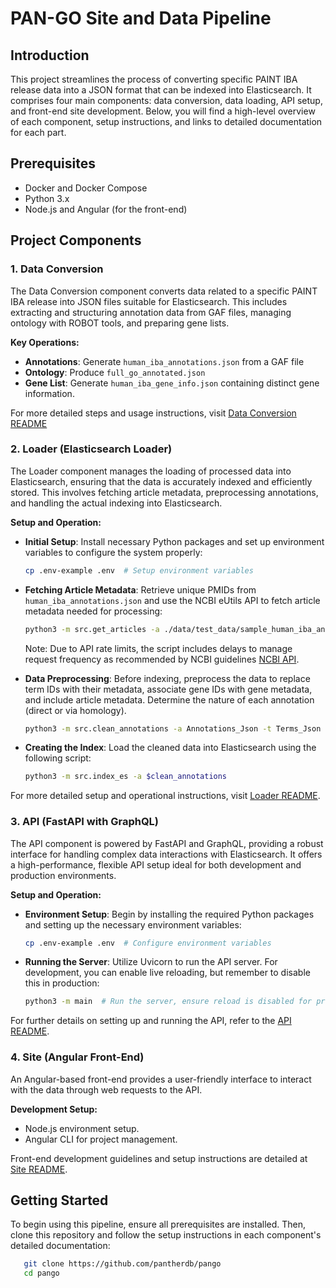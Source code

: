 # PAN-GO Site and Data Pipeline

## Introduction
This project streamlines the process of converting specific PAINT IBA release data into a JSON format that can be indexed into Elasticsearch. It comprises four main components: data conversion, data loading, API setup, and front-end site development. Below, you will find a high-level overview of each component, setup instructions, and links to detailed documentation for each part.

## Prerequisites
- Docker and Docker Compose
- Python 3.x
- Node.js and Angular (for the front-end)

## Project Components

### 1. Data Conversion
The Data Conversion component converts data related to a specific PAINT IBA release into JSON files suitable for Elasticsearch. This includes extracting and structuring annotation data from GAF files, managing ontology with ROBOT tools, and preparing gene lists.

**Key Operations:**
- **Annotations**: Generate `human_iba_annotations.json` from a GAF file
- **Ontology**: Produce `full_go_annotated.json`
- **Gene List**: Generate `human_iba_gene_info.json` containing distinct gene information.

For more detailed steps and usage instructions, visit [Data Conversion README](data_conversion/) 

### 2. Loader (Elasticsearch Loader)
The Loader component manages the loading of processed data into Elasticsearch, ensuring that the data is accurately indexed and efficiently stored. This involves fetching article metadata, preprocessing annotations, and handling the actual indexing into Elasticsearch.

**Setup and Operation:**
- **Initial Setup**: Install necessary Python packages and set up environment variables to configure the system properly:
    ```bash
    cp .env-example .env  # Setup environment variables
    ```

- **Fetching Article Metadata**: Retrieve unique PMIDs from `human_iba_annotations.json` and use the NCBI eUtils API to fetch article metadata needed for processing:
    ```bash
    python3 -m src.get_articles -a ./data/test_data/sample_human_iba_annotations.json -o /download/articles.json
    ```
    Note: Due to API rate limits, the script includes delays to manage request frequency as recommended by NCBI guidelines [NCBI API](https://www.ncbi.nlm.nih.gov/books/NBK25497/).

- **Data Preprocessing**: Before indexing, preprocess the data to replace term IDs with their metadata, associate gene IDs with gene metadata, and include article metadata. Determine the nature of each annotation (direct or via homology).
    ```bash
    python3 -m src.clean_annotations -a Annotations_Json -t Terms_Json -art Articles_Json -g Genes_Json -o Output_of_Clean_Annotation
    ```

- **Creating the Index**: Load the cleaned data into Elasticsearch using the following script:
    ```bash
    python3 -m src.index_es -a $clean_annotations
    ```

For more detailed setup and operational instructions, visit [Loader README](loader).


### 3. API (FastAPI with GraphQL)
The API component is powered by FastAPI and GraphQL, providing a robust interface for handling complex data interactions with Elasticsearch. It offers a high-performance, flexible API setup ideal for both development and production environments.

**Setup and Operation:**
- **Environment Setup**: Begin by installing the required Python packages and setting up the necessary environment variables:
    ```bash
    cp .env-example .env  # Configure environment variables
    ```

- **Running the Server**: Utilize Uvicorn to run the API server. For development, you can enable live reloading, but remember to disable this in production:
    ```bash
    python3 -m main  # Run the server, ensure reload is disabled for production
    ```

For further details on setting up and running the API, refer to the [API README](api).


### 4. Site (Angular Front-End)
An Angular-based front-end provides a user-friendly interface to interact with the data through web requests to the API.

**Development Setup:**
- Node.js environment setup.
- Angular CLI for project management.

Front-end development guidelines and setup instructions are detailed at [Site README](site-angular).

## Getting Started
To begin using this pipeline, ensure all prerequisites are installed. Then, clone this repository and follow the setup instructions in each component's detailed documentation:

```bash
   git clone https://github.com/pantherdb/pango
   cd pango
```

